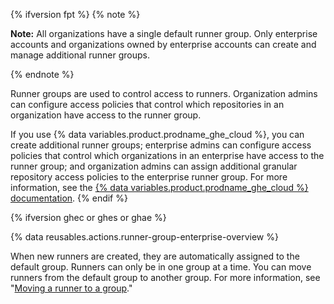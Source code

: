 {% ifversion fpt %}
{% note %}

**Note:** All organizations have a single default runner group. Only enterprise accounts and organizations owned by enterprise accounts can create and manage additional runner groups.

{% endnote %}

Runner groups are used to control access to runners. Organization admins can configure access policies that control which repositories in an organization have access to the runner group.

If you use {% data variables.product.prodname_ghe_cloud %}, you can create additional runner groups; enterprise admins can configure access policies that control which organizations in an enterprise have access to the runner group; and organization admins can assign additional granular repository access policies to the enterprise runner group. For more information, see the [{% data variables.product.prodname_ghe_cloud %} documentation](/enterprise-cloud@latest/actions/hosting-your-own-runners/managing-access-to-self-hosted-runners-using-groups).
{% endif %}

{% ifversion ghec or ghes or ghae %}

{% data reusables.actions.runner-group-enterprise-overview %}

When new runners are created, they are automatically assigned to the default group. Runners can only be in one group at a time. You can move runners from the default group to another group. For more information, see "[Moving a runner to a group](#moving-a-runner-to-a-group)."
